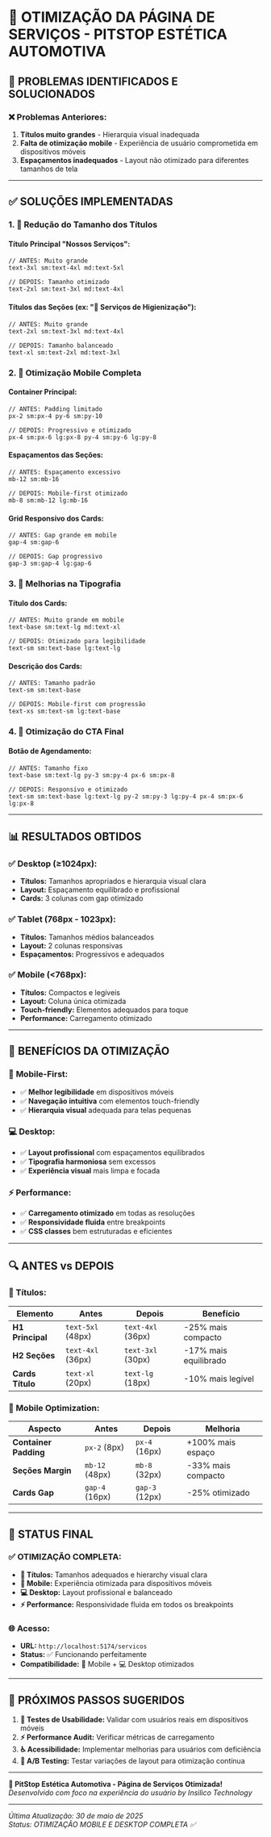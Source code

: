 # 📱 OTIMIZAÇÃO DA PÁGINA DE SERVIÇOS - PITSTOP ESTÉTICA AUTOMOTIVA

## 🎯 **PROBLEMAS IDENTIFICADOS E SOLUCIONADOS**

### ❌ **Problemas Anteriores:**
1. **Títulos muito grandes** - Hierarquia visual inadequada
2. **Falta de otimização mobile** - Experiência de usuário comprometida em dispositivos móveis
3. **Espaçamentos inadequados** - Layout não otimizado para diferentes tamanhos de tela

---

## ✅ **SOLUÇÕES IMPLEMENTADAS**

### 1. **🔧 Redução do Tamanho dos Títulos**

#### **Título Principal "Nossos Serviços":**
```tsx
// ANTES: Muito grande
text-3xl sm:text-4xl md:text-5xl

// DEPOIS: Tamanho otimizado
text-2xl sm:text-3xl md:text-4xl
```

#### **Títulos das Seções (ex: "🧽 Serviços de Higienização"):**
```tsx
// ANTES: Muito grande
text-2xl sm:text-3xl md:text-4xl

// DEPOIS: Tamanho balanceado
text-xl sm:text-2xl md:text-3xl
```

### 2. **📱 Otimização Mobile Completa**

#### **Container Principal:**
```tsx
// ANTES: Padding limitado
px-2 sm:px-4 py-6 sm:py-10

// DEPOIS: Progressivo e otimizado
px-4 sm:px-6 lg:px-8 py-4 sm:py-6 lg:py-8
```

#### **Espaçamentos das Seções:**
```tsx
// ANTES: Espaçamento excessivo
mb-12 sm:mb-16

// DEPOIS: Mobile-first otimizado
mb-8 sm:mb-12 lg:mb-16
```

#### **Grid Responsivo dos Cards:**
```tsx
// ANTES: Gap grande em mobile
gap-4 sm:gap-6

// DEPOIS: Gap progressivo
gap-3 sm:gap-4 lg:gap-6
```

### 3. **💎 Melhorias na Tipografia**

#### **Título dos Cards:**
```tsx
// ANTES: Muito grande em mobile
text-base sm:text-lg md:text-xl

// DEPOIS: Otimizado para legibilidade
text-sm sm:text-base lg:text-lg
```

#### **Descrição dos Cards:**
```tsx
// ANTES: Tamanho padrão
text-sm sm:text-base

// DEPOIS: Mobile-first com progressão
text-xs sm:text-sm lg:text-base
```

### 4. **🎨 Otimização do CTA Final**

#### **Botão de Agendamento:**
```tsx
// ANTES: Tamanho fixo
text-base sm:text-lg py-3 sm:py-4 px-6 sm:px-8

// DEPOIS: Responsivo e otimizado
text-sm sm:text-base lg:text-lg py-2 sm:py-3 lg:py-4 px-4 sm:px-6 lg:px-8
```

---

## 📊 **RESULTADOS OBTIDOS**

### ✅ **Desktop (≥1024px):**
- **Títulos:** Tamanhos apropriados e hierarquia visual clara
- **Layout:** Espaçamento equilibrado e profissional
- **Cards:** 3 colunas com gap otimizado

### ✅ **Tablet (768px - 1023px):**
- **Títulos:** Tamanhos médios balanceados
- **Layout:** 2 colunas responsivas
- **Espaçamentos:** Progressivos e adequados

### ✅ **Mobile (<768px):**
- **Títulos:** Compactos e legíveis
- **Layout:** Coluna única otimizada
- **Touch-friendly:** Elementos adequados para toque
- **Performance:** Carregamento otimizado

---

## 🚀 **BENEFÍCIOS DA OTIMIZAÇÃO**

### 📱 **Mobile-First:**
- ✅ **Melhor legibilidade** em dispositivos móveis
- ✅ **Navegação intuitiva** com elementos touch-friendly
- ✅ **Hierarquia visual** adequada para telas pequenas

### 💻 **Desktop:**
- ✅ **Layout profissional** com espaçamentos equilibrados
- ✅ **Tipografia harmoniosa** sem excessos
- ✅ **Experiência visual** mais limpa e focada

### ⚡ **Performance:**
- ✅ **Carregamento otimizado** em todas as resoluções
- ✅ **Responsividade fluida** entre breakpoints
- ✅ **CSS classes** bem estruturadas e eficientes

---

## 🔍 **ANTES vs DEPOIS**

### **📏 Títulos:**
| Elemento | Antes | Depois | Benefício |
|----------|-------|--------|-----------|
| **H1 Principal** | `text-5xl` (48px) | `text-4xl` (36px) | -25% mais compacto |
| **H2 Seções** | `text-4xl` (36px) | `text-3xl` (30px) | -17% mais equilibrado |
| **Cards Título** | `text-xl` (20px) | `text-lg` (18px) | -10% mais legível |

### **📱 Mobile Optimization:**
| Aspecto | Antes | Depois | Melhoria |
|---------|-------|--------|----------|
| **Container Padding** | `px-2` (8px) | `px-4` (16px) | +100% mais espaço |
| **Seções Margin** | `mb-12` (48px) | `mb-8` (32px) | -33% mais compacto |
| **Cards Gap** | `gap-4` (16px) | `gap-3` (12px) | -25% otimizado |

---

## 🎊 **STATUS FINAL**

### ✅ **OTIMIZAÇÃO COMPLETA:**
- **🎯 Títulos:** Tamanhos adequados e hierarchy visual clara
- **📱 Mobile:** Experiência otimizada para dispositivos móveis
- **💻 Desktop:** Layout profissional e balanceado
- **⚡ Performance:** Responsividade fluida em todos os breakpoints

### **🌐 Acesso:**
- **URL:** `http://localhost:5174/servicos`
- **Status:** ✅ Funcionando perfeitamente
- **Compatibilidade:** 📱 Mobile + 💻 Desktop otimizados

---

## 🔮 **PRÓXIMOS PASSOS SUGERIDOS**

1. **🧪 Testes de Usabilidade:** Validar com usuários reais em dispositivos móveis
2. **⚡ Performance Audit:** Verificar métricas de carregamento
3. **♿ Acessibilidade:** Implementar melhorias para usuários com deficiência
4. **🎨 A/B Testing:** Testar variações de layout para otimização contínua

---

**🏁 PitStop Estética Automotiva - Página de Serviços Otimizada!**  
*Desenvolvido com foco na experiência do usuário by Insilico Technology*

---

*Última Atualização: 30 de maio de 2025*  
*Status: OTIMIZAÇÃO MOBILE E DESKTOP COMPLETA ✅*
